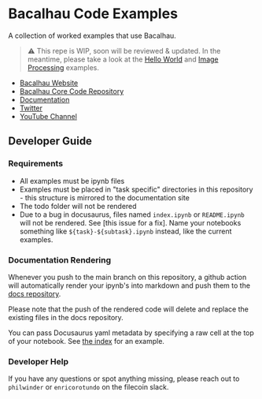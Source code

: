 # Bacalhau Code Examples

A collection of worked examples that use Bacalhau.

> ⚠️ This repe is WIP, soon will be reviewed & updated. In the meantime, please take a look at the [Hello World](https://docs.bacalhau.org/getting-started/installation) and [Image Processing](https://docs.bacalhau.org/demos/image-processing) examples.

* [Bacalhau Website](https://www.bacalhau.org/)
* [Bacalhau Core Code Repository](https://github.com/filecoin-project/bacalhau)
* [Documentation](https://docs.bacalhau.org/)
* [Twitter](https://twitter.com/BacalhauProject)
* [YouTube Channel](https://www.youtube.com/channel/UC45IQagLzNR3wdNCUn4vi0A)

## Developer Guide

### Requirements

* All examples must be ipynb files
* Examples must be placed in "task specific" directories in this repository - this structure is mirrored to the documentation site
* The todo folder will not be rendered
* Due to a bug in docusaurus, files named `index.ipynb` or `README.ipynb` will not be rendered. See [this issue for a fix]. Name your notebooks something like `${task}-${subtask}.ipynb` instead, like the current examples.

### Documentation Rendering

Whenever you push to the main branch on this repository, a github action will automatically render your ipynb's into markdown and push them to the [docs repository](https://github.com/bacalhau-project/docs.bacalhau.org/).

Please note that the push of the rendered code will delete and replace the existing files in the docs repository.

You can pass Docusaurus yaml metadata by specifying a raw cell at the top of your notebook. See [the index](index.ipynb) for an example.

### Developer Help

If you have any questions or spot anything missing, please reach out to `philwinder` or `enricorotundo` on the filecoin slack.